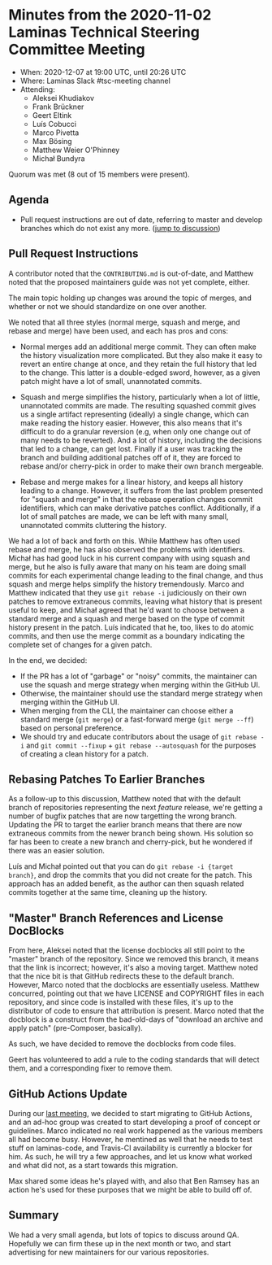 # Minutes from the 2020-11-02 Laminas Technical Steering Committee Meeting

- When: 2020-12-07 at 19:00 UTC, until 20:26 UTC
- Where: Laminas Slack #tsc-meeting channel
- Attending:
  - Aleksei Khudiakov
  - Frank Brückner
  - Geert Eltink
  - Luís Cobucci
  - Marco Pivetta
  - Max Bösing
  - Matthew Weier O'Phinney
  - Michał Bundyra

Quorum was met (8 out of 15 members were present).

## Agenda

-  Pull request instructions are out of date, referring to master and develop branches which do not exist any more. ([jump to discussion](#pull-request-instructions))

## Pull Request Instructions

A contributor noted that the `CONTRIBUTING.md` is out-of-date, and Matthew noted that the proposed maintainers guide was not yet complete, either.

The main topic holding up changes was around the topic of merges, and whether or not we should standardize on one over another.

We noted that all three styles (normal merge, squash and merge, and rebase and merge) have been used, and each has pros and cons:

- Normal merges add an additional merge commit.
  They can often make the history visualization more complicated.
  But they also make it easy to revert an entire change at once, and they retain the full history that led to the change.
  This latter is a double-edged sword, however, as a given patch might have a lot of small, unannotated commits.

- Squash and merge simplifies the history, particularly when a lot of little, unannotated commits are made.
  The resulting squashed commit gives us a single artifact representing (ideally) a single change, which can make reading the history easier.
  However, this also means that it's difficult to do a granular reversion (e.g, when only one change out of many needs to be reverted).
  And a lot of history, including the decisions that led to a change, can get lost.
  Finally if a user was tracking the branch and building additional patches off of it, they are forced to rebase and/or cherry-pick in order to make their own branch mergeable.

- Rebase and merge makes for a linear history, and keeps all history leading to a change.
  However, it suffers from the last problem presented for "squash and merge" in that the rebase operation changes commit identifiers, which can make derivative patches conflict.
  Additionally, if a lot of small patches are made, we can be left with many small, unannotated commits cluttering the history.

We had a lot of back and forth on this. While Matthew has often used rebase and merge, he has also observed the problems with identifiers.
Michał has had good luck in his current company with using squash and merge, but he also is fully aware that many on his team are doing small commits for each experimental change leading to the final change, and thus squash and merge helps simplify the history tremendously.
Marco and Matthew indicated that they use `git rebase -i` judiciously on their own patches to remove extraneous commits, leaving what history that is present useful to keep, and Michał agreed that he'd want to choose between a standard merge and a squash and merge based on the type of commit history present in the patch.
Luís indicated that he, too, likes to do atomic commits, and then use the merge commit as a boundary indicating the complete set of changes for a given patch.

In the end, we decided:

- If the PR has a lot of "garbage" or "noisy" commits, the maintainer can use the squash and merge strategy when merging within the GitHub UI.
- Otherwise, the maintainer should use the standard merge strategy when merging within the GitHub UI.
- When merging from the CLI, the maintainer can choose either a standard merge (`git merge`) or a fast-forward merge (`git merge --ff`) based on personal preference.
- We should try and educate contributors about the usage of `git rebase -i` and `git commit --fixup` + `git rebase --autosquash` for the purposes of creating a clean history for a patch.

## Rebasing Patches To Earlier Branches

As a follow-up to this discussion, Matthew noted that with the default branch of repositories representing the next _feature_ release, we're getting a number of bugfix patches that are now targetting the wrong branch.
Updating the PR to target the earlier branch means that there are now extraneous commits from the newer branch being shown.
His solution so far has been to create a new branch and cherry-pick, but he wondered if there was an easier solution.

Luís and Michał pointed out that you can do `git rebase -i {target branch}`, and drop the commits that you did not create for the patch.
This approach has an added benefit, as the author can then squash related commits together at the same time, cleaning up the history.

## "Master" Branch References and License DocBlocks

From here, Aleksei noted that the license docblocks all still point to the "master" branch of the repository.
Since we removed this branch, it means that the link is incorrect; however, it's also a moving target.
Matthew noted that the nice bit is that GitHub redirects these to the default branch.
However, Marco noted that the docblocks are essentially useless.
Matthew concurred, pointing out that we have LICENSE and COPYRIGHT files in each repository, and since code is installed with these files, it's up to the distributor of code to ensure that attribution is present.
Marco noted that the docblock is a construct from the bad-old-days of "download an archive and apply patch" (pre-Composer, basically).

As such, we have decided to remove the docblocks from code files.

Geert has volunteered to add a rule to the coding standards that will detect them, and a corresponding fixer to remove them.

## GitHub Actions Update

During our [last meeting](2020-11-02-TSC-Minutes.md), we decided to start migrating to GitHub Actions, and an ad-hoc group was created to start developing a proof of concept or guidelines.
Marco indicated no real work happened as the various members all had become busy.
However, he mentined as well that he needs to test stuff on laminas-code, and Travis-CI availability is currently a blocker for him.
As such, he will try a few approaches, and let us know what worked and what did not, as a start towards this migration.

Max shared some ideas he's played with, and also that Ben Ramsey has an action he's used for these purposes that we might be able to build off of.

## Summary

We had a very small agenda, but lots of topics to discuss around QA.
Hopefully we can firm these up in the next month or two, and start advertising for new maintainers for our various repositories.
